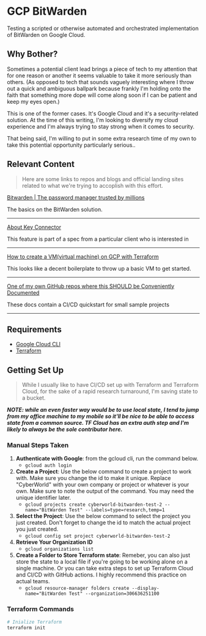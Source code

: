 # GCP BitWarden
Testing a scripted or otherwise automated and orchestrated implementation of BitWarden on Google Cloud.

## Why Bother?
Sometimes a potential client lead brings a piece of tech to my attention that for one reason or another it seems valuable to take it more seriously than others. (As opposed to tech that sounds vaguely interesting where I throw out a quick and ambiguous ballpark because frankly I'm holding onto the faith that something more dope will come along soon if I can be patient and keep my eyes open.)

This is one of the former cases. It's Google Cloud and it's a security-related solution. At the time of this writing, I'm looking to diversify my cloud experience and I'm always trying to stay strong when it comes to security.

That being said, I'm willing to put in some extra research time of my own to take this potential opportunity particularly serious..

## Relevant Content
> Here are some links to repos and blogs and official landing sites related to what we're trying to accoplish with this effort.

[Bitwarden | The password manager trusted by millions](https://bitwarden.com/)

The basics on the BitWarden solution.

--- 
[About Key Connector](https://bitwarden.com/help/about-key-connector/)

This feature is part of a spec from a particular client who is interested in 

--- 
[How to create a VM(virtual machine) on GCP with Terraform](https://www.educative.io/answers/how-to-create-a-vmvirtual-machine-on-gcp-with-terraform)

This looks like a decent boilerplate to throw up a basic VM to get started.

___ 
[One of my own GitHub repos where this SHOULD be Conveniently Documented](https://github.com/jaylong255/blackrainbow-iac)

These docs contain a CI/CD quickstart for small sample projects 

---

## Requirements
- [Google Cloud CLI](https://cloud.google.com/sdk/gcloud)
- [Terraform](https://www.terraform.io/)

## Getting Set Up

> While I usually like to have CI/CD set up with Terraform and Terraform Cloud, for the sake of a rapid research turnaround, I'm saving state to a bucket. 

***NOTE: while an even faster way would be to use local state, I tend to jump from my office machine to my mobile so it'll be nice to be able to access state from a common source. TF Cloud has an extra auth step and I'm likely to always be the sole contributor here.***

### Manual Steps Taken

1. **Authenticate with Google**: from the gcloud cli, run the command below.
    - `gcloud auth login`
2. **Create a Project**: Use the below command to create a project to work with. Make sure you change the id to make it unique. Replace "CyberWorld" with your own company or project or whatever is your own. Make sure to note the output of the command. You may need the unique identifier later.
    - `gcloud projects create cyberworld-bitwarden-test-2 --name="BitWarden Test" --labels=type=research,temp=1`
3. **Select the Project**: Use the below command to select the project you just created. Don't forget to change the id to match the actual project you just created.
    - `gcloud config set project cyberworld-bitwarden-test-2`
4. **Retrieve Your Organization ID**
    - `gcloud organizations list`
5. **Create a Folder to Store Terraform state**: Remeber, you can also just store the state to a local file if you're going to be working alone on a single machine. Or you can take extra steps to set up Terraform Cloud and CI/CD with GitHub actions. I highly recommend this practice on actual teams. 
    - `gcloud resource-manager folders create --display-name="BitWarden Test" --organization=306636251100`

### Terraform Commands

```bash
# Inialize Terraform
terraform init


```